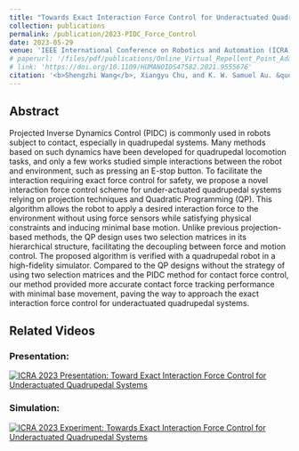 ```yaml
---
title: "Towards Exact Interaction Force Control for Underactuated Quadrupedal Systems with Orthogonal Projection and Quadratic Programming"
collection: publications
permalink: /publication/2023-PIDC_Force_Control
date: 2023-05-29
venue: 'IEEE International Conference on Robotics and Automation (ICRA)'
# paperurl: '/files/pdf/publications/Online_Virtual_Repellent_Point_Adaptation_for_Biped_Walking_using_Iterative_Learning_Control.pdf'
# link: 'https://doi.org/10.1109/HUMANOIDS47582.2021.9555676'
citation: '<b>Shengzhi Wang</b>, Xiangyu Chu, and K. W. Samuel Au. &quot;Towards Exact Interaction Force Control for Underactuated Quadrupedal Systems with Orthogonal Projection and Quadratic Programming.&quot; In <i>2023 IEEE International Conference on Robotics and Automation (ICRA)</i>, pp. 12268-12274. IEEE, 2023.'
---
```


## Abstract
Projected Inverse Dynamics Control (PIDC) is commonly used in robots subject to contact, especially in quadrupedal systems. Many methods based on such dynamics have been developed for quadrupedal locomotion tasks, and only a few works studied simple interactions between the robot and environment, such as pressing an E-stop button. To facilitate the interaction requiring exact force control for safety, we propose a novel interaction force control scheme for under-actuated quadrupedal systems relying on projection techniques and Quadratic Programming (QP). This algorithm allows the robot to apply a desired interaction force to the environment without using force sensors while satisfying physical constraints and inducing minimal base motion. Unlike previous projection-based methods, the QP design uses two selection matrices in its hierarchical structure, facilitating the decoupling between force and motion control. The proposed algorithm is verified with a quadrupedal robot in a high-fidelity simulator. Compared to the QP designs without the strategy of using two selection matrices and the PIDC method for contact force control, our method provided more accurate contact force tracking performance with minimal base movement, paving the way to approach the exact interaction force control for underactuated quadrupedal systems.

<a href="https://ieeexplore.ieee.org/abstract/document/10160835"><i class="fas fa-fw fa-link zoom" aria-hidden="true"></i></a>
<a href="/files/pdf/publications/Towards_Exact_Interaction_Force_Control_for_Underactuated_Quadrupedal_Systems_with_Orthogonal_Projection_and_Quadratic_Programming.pdf"><i class="fas fa-fw fa-file-pdf zoom" aria-hidden="true"></i></a>
<!-- <a href="{{ post.code }}"><i class="fas fa-fw fa-code zoom" aria-hidden="true"></i></a>
<a href="{{ post.github }}"><i class="fab fa-fw fa-github zoom" aria-hidden="true"></i></a>   -->

<!-- {% include footer.html %} -->

## Related Videos

### Presentation:
[![ICRA 2023 Presentation: Toward Exact Interaction Force Control for Underactuated Quadrupedal Systems](https://img.youtube.com/vi/gLETEYnZez8/0.jpg)](https://www.youtube.com/watch?v=gLETEYnZez8 "ICRA 2023 Presentation: Toward Exact Interaction Force Control for Underactuated Quadrupedal Systems")

### Simulation:
[![ICRA 2023 Experiment: Towards Exact Interaction Force Control for Underactuated Quadrupedal Systems](https://img.youtube.com/vi/BO6XyO_JYps/0.jpg)](https://www.youtube.com/watch?v=BO6XyO_JYps "ICRA 2023 Experiment: Towards Exact Interaction Force Control for Underactuated Quadrupedal Systems")
